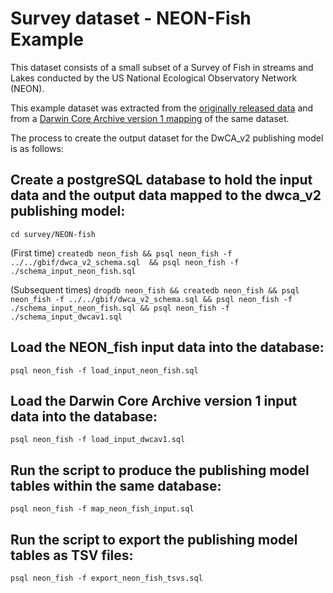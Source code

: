 # Survey dataset - NEON-Fish Example

This dataset consists of a small subset of a Survey of Fish in streams and Lakes conducted by the US National Ecological Observatory Network (NEON).

This example dataset was extracted from the [originally released data](https://data.neonscience.org/data-products/DP1.20107.001) and from a [Darwin Core Archive version 1 mapping](https://github.com/sunray1/NEONFishtoHumboldt) of the same dataset.

The process to create the output dataset for the DwCA_v2 publishing model is as follows:

## Create a postgreSQL database to hold the input data and the output data mapped to the dwca_v2 publishing model:
```cd survey/NEON-fish```

(First time) ```createdb neon_fish && psql neon_fish -f ../../gbif/dwca_v2_schema.sql  && psql neon_fish -f ./schema_input_neon_fish.sql```

(Subsequent times) ```dropdb neon_fish && createdb neon_fish && psql neon_fish -f ../../gbif/dwca_v2_schema.sql && psql neon_fish -f ./schema_input_neon_fish.sql && psql neon_fish -f ./schema_input_dwcav1.sql```

## Load the NEON_fish input data into the database:
```psql neon_fish -f load_input_neon_fish.sql```

## Load the Darwin Core Archive version 1 input data into the database:
```psql neon_fish -f load_input_dwcav1.sql```

## Run the script to produce the publishing model tables within the same database:
```psql neon_fish -f map_neon_fish_input.sql```

## Run the script to export the publishing model tables as TSV files:
```psql neon_fish -f export_neon_fish_tsvs.sql```

